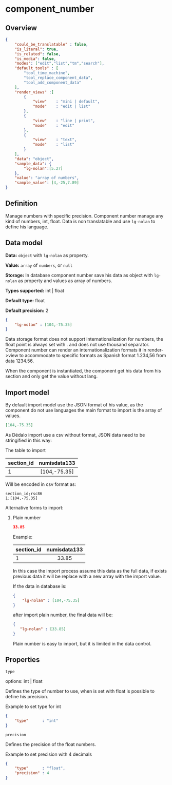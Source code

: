 # component_number

## Overview

```json
{
    "could_be_translatable" : false,
    "is_literal": true,
    "is_related": false,
    "is_media": false,
    "modes": ["edit","list","tm","search"],
    "default_tools" : [
        "tool_time_machine", 
        "tool_replace_component_data", 
        "tool_add_component_data"
    ],
    "render_views" :[
        {
            "view"    : "mini | default",
            "mode"    : "edit | list"
        },
        {
            "view"    : "line | print",
            "mode"    : "edit"
        },       
        {
            "view"    : "text",
            "mode"    : "list"
        }
    ],
    "data": "object",
    "sample_data": {
        "lg-nolan":[5.27]
    },
    "value": "array of numbers",
    "sample_value": [4,-25,7.89]
}
```

## Definition

Manage numbers with specific precision.
Component number manage any kind of numbers, int, float. Data is non translatable and use `lg-nolan` to define his language.

## Data model

**Data:** `object` with `lg-nolan` as property.

**Value:** `array` of `numbers`, or `null`

**Storage:** In database component number save his data as object with `lg-nolan` as property and values as array of numbers.

**Types supported:** int | float

**Default type:** float

**Default precision:** 2

```json
{
    "lg-nolan" : [104,-75.35]
}
```

Data storage format does not support internationalization for numbers, the float point is always set with . and does not use thousand separator. Component number can render an internationalization formats it in render->view to accommodate to specific formats as Spanish format 1.234,56 from data 1234.56.

When the component is instantiated, the component get his data from his section and only get the value without lang.

## Import model

By default import model use the JSON format of his value, as the component do not use languages the main format to import is the array of values.

```json
[104,-75.35]
```

As Dédalo import use a csv without format, JSON data need to be stringified in this way:

The table to import

| section_id    | numisdata133     |
| ------------  | :--------------: |
| 1             | \[104,-75.35]    |

Will be encoded in csv format as:

```csv
section_id;rsc86
1;[104,-75.35]
```

Alternative forms to import:

1. Plain number

    ```json
    33.85
    ```

    Example:

    section_id   | numisdata133
    ------------ | :--------------:
    1            | 33.85

    In this case the import process assume this data as the full data, if exists previous data it will be replace with a new array with the import value.

    If the data in database is:

    ```json
    {
        "lg-nolan" : [104,-75.35]
    }
    ```

    after import plain number, the final data will be:

     ```json
    {
        "lg-nolan" : [33.85]
    }
    ```

    Plain number is easy to import, but it is limited in the data control.

## Properties

`type`

options: int | float

Defines the type of number to use, when is set with float is possible to define his precision.

Example to set type for int

```json
{
    "type"      : "int"
}
```

`precision`

Defines the precision of the float numbers.

Example to set precision with 4 decimals

```json
{
    "type"      : "float",
    "precision" : 4
}
```